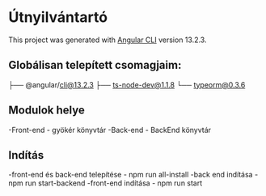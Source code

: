 # Útnyilvántartó

This project was generated with [Angular CLI](https://github.com/angular/angular-cli) version 13.2.3.

## Globálisan telepített csomagjaim:
├── @angular/cli@13.2.3
├── ts-node-dev@1.1.8
└── typeorm@0.3.6

## Modulok helye
-Front-end - gyökér könyvtár
-Back-end - BackEnd könyvtár

## Indítás
-front-end és back-end telepítése - npm run all-install
-back end indítása - npm run start-backend
-front-end indítása - npm run start